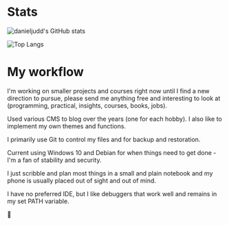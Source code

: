 <!--
**danieljudd/danieljudd** is a ✨ _special_ ✨ repository because its `README.md` (this file) appears on your GitHub profile.

Here are some ideas to get you started:

- 🔭 I’m currently working on ...
- 🌱 I’m currently learning ...
- 👯 I’m looking to collaborate on ...
- 🤔 I’m looking for help with ...
- 💬 Ask me about ...
- 📫 How to reach me: ...
- ⚡ Fun fact: ...
-->

# Stats
![danieljudd's GitHub stats](https://github-readme-stats.vercel.app/api?username=danieljudd&count_private=true&show_icons=true&locale=en)

![Top Langs](https://github-readme-stats.vercel.app/api/top-langs/?username=danieljudd&layout=compact&hide=c,roff,makefile)

#  My workflow
I'm working on smaller projects and courses right now until I find a new direction to pursue, please send me anything free and interesting to look at (programming, practical, insights, courses, books, jobs).

Used various CMS to blog over the years (one for each hobby). I also like to implement my own themes and functions.

I primarily use Git to control my files and for backup and restoration.

Current using Windows 10 and Debian for when things need to get done - I'm a fan of stability and security. 

I just scribble and plan most things in a small and plain notebook and my phone is usually placed out of sight and out of mind.

I have no preferred IDE, but I like debuggers that work well and remains in my set PATH variable.

🤔
